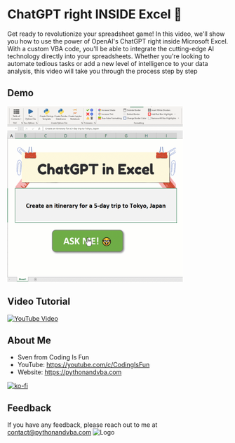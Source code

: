 # ChatGPT right INSIDE Excel 🤯
Get ready to revolutionize your spreadsheet game! In this video, we'll show you how to use the power of OpenAI's ChatGPT right inside Microsoft Excel. With a custom VBA code, you'll be able to integrate the cutting-edge AI technology directly into your spreadsheets. Whether you're looking to automate tedious tasks or add a new level of intelligence to your data analysis, this video will take you through the process step by step

## Demo
<img src="Demo_ChatGPT.gif" width="400" alt="Demo ChatGPT">

## Video Tutorial
[![YouTube Video](https://img.youtube.com/vi/-3otazH5crw/0.jpg)](https://youtu.be/-3otazH5crw)


## About Me
- Sven from Coding Is Fun
- YouTube: https://youtube.com/c/CodingIsFun
- Website: https://pythonandvba.com

[![ko-fi](https://ko-fi.com/img/githubbutton_sm.svg)](https://ko-fi.com/X7X47Q0EG)

## Feedback
If you have any feedback, please reach out to me at contact@pythonandvba.com
![Logo](https://www.pythonandvba.com/banner-img)
